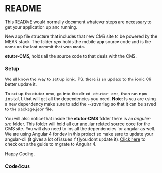 # README #

This README would normally document whatever steps are necessary to get your application up and running.


New app file structure that includes that new CMS site to be powered by the MEAN stack. The folder <em>app</em> holds the 
mobile app source code and is the same as the last commit that was made.

<strong>etutor-CMS</strong>, holds all the source code to that deals with the CMS.

<h3>Setup</h3>
We all know the way to set up ionic. PS: there is an update to the ionic Cli better update it.

To set up the etutor-cms, go into the dir <kbd>cd etutor-cms</kbd>, then run <kbd>npm install</kbd> that will get all the
dependencies you need. <strong>Note</strong>: Is you are using a new dependency make sure to add the <em>--save</em> flag
so that it can be saved to the package.json file. 

You will also notice that inside the <strong>etutor-CMS</strong> folder there is an <em>angular-src</em> folder. This folder will
hold all our angular related source code for the CMS site. You will also need to install the dependencies for angular as well.
We are using Angular 4 for dev in this project so make sure to update your angular-cli (it gives a lot of issues if t]you dont update it).
<a href="https://github.com/angular/angular-cli/wiki/stories-1.0-update">Click here</a> to check out a the guide to migrate to Angular 4.

Happy Coding.

<h3>Code4cus</h3>
